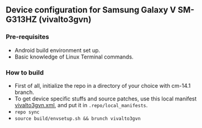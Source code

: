 ## Device configuration for Samsung Galaxy V SM-G313HZ (vivalto3gvn)

### Pre-requisites
* Android build environment set up.
* Basic knowledge of Linux Terminal commands.

### How to build
* First of all, initialize the repo in a directory of your choice with cm-14.1 branch.
* To get device specific stuffs and source patches, use this local manifest [vivalto3gvn.xml](https://github.com/ngoquang2708/android_local_manifests/blob/cm-14.1-vivalto3gvn/vivalto3gvn.xml), and put it in `.repo/local_manifests`.
* `repo sync`
* `source build/envsetup.sh && brunch vivalto3gvn`
